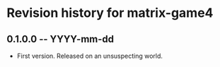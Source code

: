# Revision history for matrix-game4

## 0.1.0.0 -- YYYY-mm-dd

* First version. Released on an unsuspecting world.

